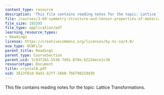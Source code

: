 ```yaml
---
content_type: resource
description: 'This file contains reading notes for the topic: Lattice Transformations.'
file: /courses/3-60-symmetry-structure-and-tensor-properties-of-materials-fall-2005/3613f81d9ad1b2ff16b07bb798219d3b_crystal8.pdf
file_size: 193395
file_type: application/pdf
learning_resource_types:
- Readings
license: https://creativecommons.org/licenses/by-nc-sa/4.0/
ocw_type: OCWFile
parent_title: Readings
parent_type: CourseSection
parent_uid: 5c93f2b1-5536-7d91-878e-b2224ece1c30
resourcetype: Document
title: crystal8.pdf
uid: 3613f81d-9ad1-b2ff-16b0-7bb798219d3b
---
```

This file contains reading notes for the topic: Lattice Transformations.
